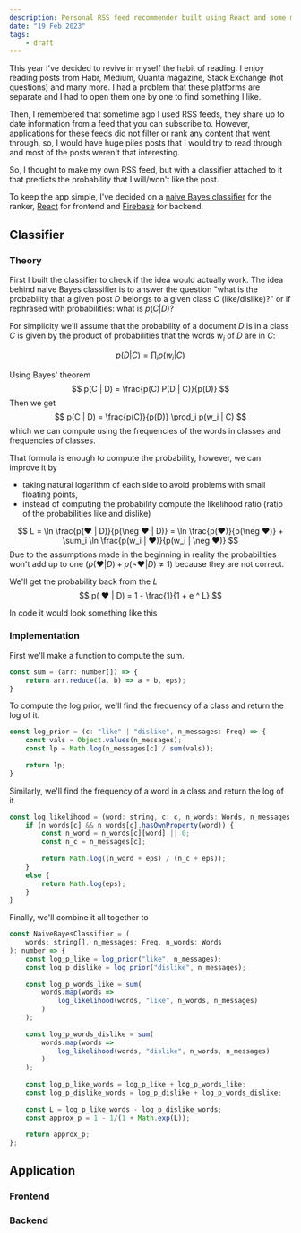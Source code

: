 ```yaml
---
description: Personal RSS feed recommender built using React and some machine learning
date: "19 Feb 2023"
tags:
	- draft
---
```


This year I've decided to revive in myself the habit of reading. I enjoy reading posts from Habr, Medium, Quanta magazine, Stack Exchange (hot questions) and many more. I had a problem that these platforms are separate and I had to open them one by one to find something I like.

Then, I remembered that sometime ago I used RSS feeds, they share up to date information from a feed that you can subscribe to. However, applications for these feeds did not filter or rank any content that went through, so, I would have huge piles posts that I would try to read through and most of the posts weren't that interesting. 

So, I thought to make my own RSS feed, but with a classifier attached to it that predicts the probability that I will/won't like the post. 

To keep the app simple, I've decided on a [naive Bayes classifier](https://en.wikipedia.org/wiki/Naive_Bayes_classifier) for the ranker, [React](https://reactjs.org/) for frontend and [Firebase](https://firebase.google.com/) for backend. 

## Classifier

### Theory

First I built the classifier to check if the idea would actually work. The idea behind naive Bayes classifier is to answer the question "what is the probability that a given post $D$ belongs to a given class $C$ (like/dislike)?" or if rephrased with probabilities: what is $p(C | D)$?

For simplicity we'll  assume that the probability of a document $D$ is in a class $C$ is given by the product of probabilities that the words $w_i$ of $D$ are in $C$:

$$
p(D|C) = \prod_i p(w_i | C)
$$

Using Bayes' theorem
$$
p(C | D) = \frac{p(C) P(D | C)}{p(D)}
$$
Then we get
$$
p(C | D) = \frac{p(C)}{p(D)} \prod_i p(w_i | C)
$$
which we can compute using the frequencies of the words in classes and frequencies of classes.  

That formula is enough to compute the probability, however, we can improve it by 
- taking natural logarithm of each side to avoid problems with small floating points, 
- instead of computing the probability compute the likelihood ratio (ratio of the probabilities like and dislike)

$$
L = \ln \frac{p(❤ | D)}{p(\neg ❤ | D)} = \ln \frac{p(❤)}{p(\neg ❤)}  + \sum_i \ln \frac{p(w_i | ❤)}{p(w_i | \neg ❤)}
$$
Due to the assumptions made in the beginning in reality the probabilities won't add up to one ($p(❤ | D) + p(\neg ❤ | D) \not= 1$) because they are not correct. 

We'll get the probability back from the $L$
$$
p( ❤ | D) = 1 - \frac{1}{1 + e ^ L}
$$

In code it would look something like this

### Implementation

First we'll make a function to compute the sum.
```javascript
const sum = (arr: number[]) => {
	return arr.reduce((a, b) => a + b, eps);
}
```

To compute the log prior, we'll find the frequency of a class and return the log of it.
```javascript
const log_prior = (c: "like" | "dislike", n_messages: Freq) => {
	const vals = Object.values(n_messages);
	const lp = Math.log(n_messages[c] / sum(vals));
	
	return lp;
}
```

Similarly, we'll find the frequency of a word in a class and return the log of it.

```javascript
const log_likelihood = (word: string, c: c, n_words: Words, n_messages: Freq) => {
	if (n_words[c] && n_words[c].hasOwnProperty(word)) {
		const n_word = n_words[c][word] || 0;
		const n_c = n_messages[c];
		
		return Math.log((n_word + eps) / (n_c + eps));
	}
	else {
		return Math.log(eps);
	}
}
```

Finally, we'll combine it all together to

```javascript
const NaiveBayesClassifier = (
	words: string[], n_messages: Freq, n_words: Words
): number => {
	const log_p_like = log_prior("like", n_messages);
	const log_p_dislike = log_prior("dislike", n_messages);
	
	const log_p_words_like = sum(
		words.map(words => 
			log_likelihood(words, "like", n_words, n_messages)
		)
	);
	
	const log_p_words_dislike = sum(
		words.map(words => 
			log_likelihood(words, "dislike", n_words, n_messages)
		)
	);
	
	const log_p_like_words = log_p_like + log_p_words_like;
	const log_p_dislike_words = log_p_dislike + log_p_words_dislike;
	
	const L = log_p_like_words - log_p_dislike_words;
	const approx_p = 1 - 1/(1 + Math.exp(L));
	
	return approx_p;
};
```

## Application

### Frontend

### Backend

